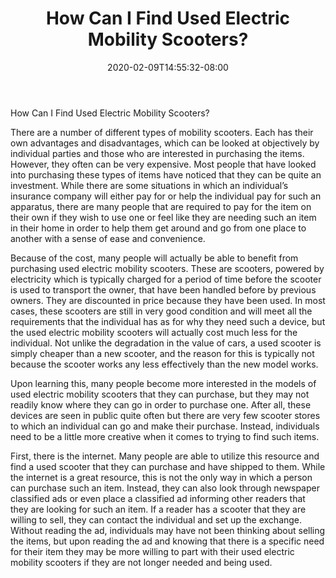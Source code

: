 ﻿---
title: "How Can I Find Used Electric Mobility Scooters?"
date: 2020-02-09T14:55:32-08:00
description: "mobility scooters Tips for Web Success"
featured_image: "/images/mobility scooters.jpg"
tags: ["mobility scooters"]
---

How Can I Find Used Electric Mobility Scooters?

There are a number of different types of mobility scooters.  Each has their own advantages and disadvantages, which can be looked at objectively by individual parties and those who are interested in purchasing the items.  However, they often can be very expensive.  Most people that have looked into purchasing these types of items have noticed that they can be quite an investment.  While there are some situations in which an individual’s insurance company will either pay for or help the individual pay for such an apparatus, there are many people that are required to pay for the item on their own if they wish to use one or feel like they are needing such an item in their home in order to help them get around and go from one place to another with a sense of ease and convenience.

Because of the cost, many people will actually be able to benefit from purchasing used electric mobility scooters.  These are scooters, powered by electricity which is typically charged for a period of time before the scooter is used to transport the owner, that have been handled before by previous owners.  They are discounted in price because they have been used.  In most cases, these scooters are still in very good condition and will meet all the requirements that the individual has as for why they need such a device, but the used electric mobility scooters will actually cost much less for the individual.  Not unlike the degradation in the value of cars, a used scooter is simply cheaper than a new scooter, and the reason for this is typically not because the scooter works any less effectively than the new model works.
 
Upon learning this, many people become more interested in the models of used electric mobility scooters that they can purchase, but they may not readily know where they can go in order to purchase one.  After all, these devices are seen in public quite often but there are very few scooter stores to which an individual can go and make their purchase.  Instead, individuals need to be a little more creative when it comes to trying to find such items.

First, there is the internet.  Many people are able to utilize this resource and find a used scooter that they can purchase and have shipped to them.  While the internet is a great resource, this is not the only way in which a person can purchase such an item.  Instead, they can also look through newspaper classified ads or even place a classified ad informing other readers that they are looking for such an item.  If a reader has a scooter that they are willing to sell, they can contact the individual and set up the exchange.  Without reading the ad, individuals may have not been thinking about selling the items, but upon reading the ad and knowing that there is a specific need for their item they may be more willing to part with their used electric mobility scooters if they are not longer needed and being used.

